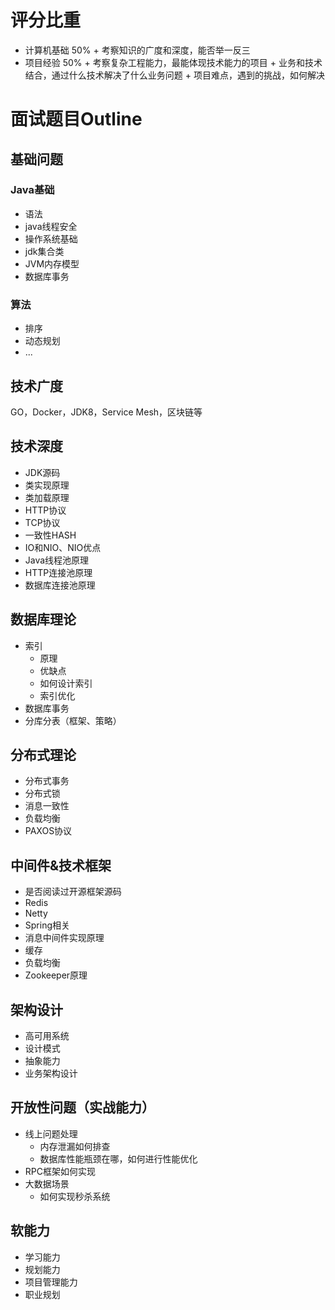 # 评分比重
* 计算机基础 50%
	  + 考察知识的广度和深度，能否举一反三
* 项目经验 50%
	  + 考察复杂工程能力，最能体现技术能力的项目
	  + 业务和技术结合，通过什么技术解决了什么业务问题
	  + 项目难点，遇到的挑战，如何解决
# 面试题目Outline
## 基础问题
### Java基础
* 语法
*  java线程安全
* 操作系统基础
* jdk集合类
* JVM内存模型
* 数据库事务
### 算法
* 排序
* 动态规划
* ...
## 技术广度
GO，Docker，JDK8，Service Mesh，区块链等
## 技术深度
* JDK源码
* 类实现原理
* 类加载原理
* HTTP协议
* TCP协议
* 一致性HASH
* IO和NIO、NIO优点
* Java线程池原理
* HTTP连接池原理
* 数据库连接池原理
## 数据库理论
* 索引
	+ 原理
	+ 优缺点
	+ 如何设计索引
	+ 索引优化
* 数据库事务
* 分库分表（框架、策略）

## 分布式理论
* 分布式事务
* 分布式锁
* 消息一致性
* 负载均衡
* PAXOS协议
## 中间件&技术框架
* 是否阅读过开源框架源码
* Redis
* Netty
* Spring相关
* 消息中间件实现原理
* 缓存
* 负载均衡
* Zookeeper原理
## 架构设计
* 高可用系统
* 设计模式
* 抽象能力
* 业务架构设计

## 开放性问题（实战能力）
* 线上问题处理
	+ 内存泄漏如何排查
	+ 数据库性能瓶颈在哪，如何进行性能优化
* RPC框架如何实现
* 大数据场景
	+ 如何实现秒杀系统
## 软能力
* 学习能力
* 规划能力
* 项目管理能力
* 职业规划

